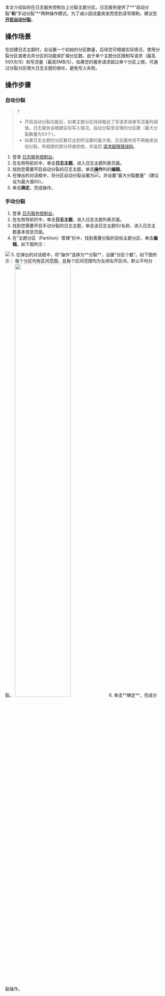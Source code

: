 本文介绍如何在日志服务控制台上分裂主题分区。日志服务提供了**“自动分裂”**和**“手动分裂”**两种操作模式。为了减小因流量突发而受到读写限制，建议您 [**开启自动分裂**](#AutomaticDivision)。

## 操作场景

在创建日志主题时，会设置一个初始的分区数量，后续您可根据实际情况，使用分裂分区或者合并分区的功能来扩缩分区数。由于单个主题分区限制写请求（最高500次/S）和写流量（最高5MB/S），如果您的服务请求超过单个分区上限，可通过分裂分区增大日志主题的吞吐，避免写入失败。

## 操作步骤

### 自动分裂[](id:AutomaticDivision)

>?
>- 开启自动分裂功能后，如果主题分区持续触达了写请求或者写流量的阈值，日志服务会根据实际写入情况，自动分裂至合理的分区数（最大分裂数量为50个）。
>- 如果日志主题的分区数已达到所设置的最大值，日志服务将不再触发自动分裂，所超限的部分将被拒绝，并返回 [请求超限错误码](https://cloud.tencent.com/document/product/614/12402)。

1. 登录 [日志服务控制台](https://console.cloud.tencent.com/cls/overview)。
2. 在左侧导航栏中，单击**日志主题**，进入日志主题列表页面。
3. 找到您需要开启自动分裂的日志主题，单击**操作**列的**编辑**。
4. 在弹出的对话框中，将分区自动分裂设置为![](https://qcloudimg.tencent-cloud.cn/raw/fb0f999622a0cc536bf0e3035b7c2777.png)，并设置“最大分裂数量”（建议设为最大值50）。
6. 单击**确定**，完成操作。

### 手动分裂

1. 登录 [日志服务控制台](https://console.cloud.tencent.com/cls/overview)。
2. 在左侧导航栏中，单击**日志主题**，进入日志主题列表页面。
3. 找到您需要开启手动分裂的日志主题，单击该日志主题ID/名称，进入日志主题基本信息页面。
4. 在“主题分区（Partition）管理”栏中，找到需要分裂的目标主题分区，单击**编辑**。如下图所示：
<img src="https://main.qcloudimg.com/raw/874cb934c61a4a89ae74931fcc1c408e.png"/>
5. 在弹出的对话框中，将“操作”选择为**分裂**，设置“分区个数”。如下图所示：
<dx-alert infotype="explain" title="">
每个分区均有区间范围，且每个区间范围均为左闭右开区间，默认平均分裂。
</dx-alert>
<img src="https://main.qcloudimg.com/raw/37c0f94c28a68b338eaf81994bb6d5fd.png" style="width: 60%;" />
6. 单击**确定**，完成分裂操作。

